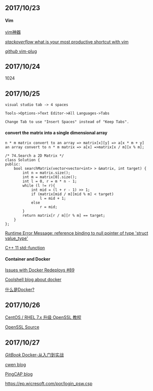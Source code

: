 ## 2017/10/23

#### Vim

[vim神器](http://blog.jobbole.com/112726/)

[*stackoverflow* what is your most productive shortcut with vim](https://stackoverflow.com/questions/1218390/what-is-your-most-productive-shortcut-with-vim)

[*github* vim-plug](https://github.com/junegunn/vim-plug)

## 2017/10/24

1024

## 2017/10/25
```
visual studio tab -> 4 spaces

Tools->Options->Text Editor->All Languages->Tabs

Change Tab to use "Insert Spaces" instead of "Keep Tabs".
```
#### convert the matrix into a single dimensional array

```
n * m matrix convert to an array => matrix[x][y] => a[x * m + y]
an array convert to n * m matrix => a[x] =>matrix[x / m][x % m];

/* 74.Search a 2D Matrix */
class Solution {
public:
    bool searchMatrix(vector<vector<int> > &matrix, int target) {
        int n = matrix.size();
        int m = matrix[0].size();
        int l = 0, r = m * n - 1;
        while (l != r){
            int mid = (l + r - 1) >> 1;
            if (matrix[mid / m][mid % m] < target)
                l = mid + 1;
            else 
                r = mid;
        }
        return matrix[r / m][r % m] == target;
    }
};
```
[Runtime Error Message: reference binding to null pointer of type 'struct value_type'](https://discuss.leetcode.com/topic/82514/runtime-error-message-reference-binding-to-null-pointer-of-type-struct-value_type)

[C++ 11 std::function](http://blog.csdn.net/wangshubo1989/article/details/49134235)

#### Container and Docker

[Issues with Docker Redeploys #89](https://github.com/Microsoft/SCXcore/issues/89)

[Coolshell blog about docker](https://coolshell.cn/?s=docker)

[什么是Docker?](http://www.docker.org.cn/book/docker/what-is-docker-16.html)

## 2017/10/26

[CentOS / RHEL 7.x 升级 OpenSSL 教程](https://sb.sb/centos-upgrade-openssl/)

[OpenSSL Source](https://www.openssl.org/source/)

## 2017/10/27

[*GitBook* Docker-从入门到实战](https://www.gitbook.com/book/yeasy/docker_practice/details)

[cwen blog](http://int64.me/index.html)

[PingCAP blog](https://pingcap.com/bloglist-zh)











https://ep.wicresoft.com/por/login_psw.csp


